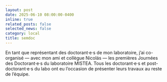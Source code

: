 ```yaml
---
layout: post
date: 2025-06-10 08:00:00-0400
inline: true
related_posts: false
selected_news: false
category: local
title: semdoc
---
```

En tant que représentant des doctorant·e·s de mon laboratoire, j’ai co-organisé — avec mon ami et collègue Nicolás — les premières Journées des Doctorant·e·s du laboratoire MISTEA. Tous les doctorant·e·s et post-doctorant·e·s du labo ont eu l’occasion de présenter leurs travaux au reste de l’équipe.
